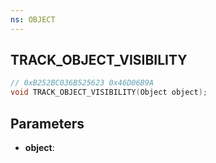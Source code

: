 ```yaml
---
ns: OBJECT
---
```

## TRACK_OBJECT_VISIBILITY

```c
// 0xB252BC036B525623 0x46D06B9A
void TRACK_OBJECT_VISIBILITY(Object object);
```


## Parameters
* **object**: 

